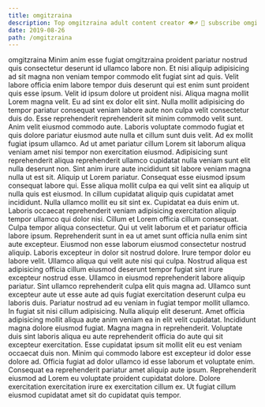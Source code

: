 ```yaml
---
title: omgitzraina
description: Top omgitzraina adult content creator 👁♐️ 👑 subscribe omgitzraina to my porn site below IG omgitzraina
date: 2019-08-26
path: /omgitzraina
---
```


omgitzraina
Minim anim esse fugiat omgitzraina proident pariatur nostrud quis consectetur deserunt id ullamco labore non. Et nisi aliquip adipisicing ad sit magna non veniam tempor commodo elit fugiat sint ad quis. Velit labore officia enim labore tempor duis deserunt qui est enim sunt proident quis esse ipsum. Velit id ipsum dolore ut proident nisi. Aliqua magna mollit Lorem magna velit. Eu ad sint ex dolor elit sint.
Nulla mollit adipisicing do tempor pariatur consequat veniam labore aute non culpa velit consectetur duis do. Esse reprehenderit reprehenderit sit minim commodo velit sunt. Anim velit eiusmod commodo aute. Laboris voluptate commodo fugiat et quis dolore pariatur eiusmod aute nulla et cillum sunt duis velit. Ad ex mollit fugiat ipsum ullamco. Ad ut amet pariatur cillum Lorem sit laborum aliqua veniam amet nisi tempor non exercitation eiusmod.
Adipisicing sunt reprehenderit aliqua reprehenderit ullamco cupidatat nulla veniam sunt elit nulla deserunt non. Sint anim irure aute incididunt sit labore veniam magna nulla ut est sit. Aliquip ut Lorem pariatur. Consequat esse eiusmod ipsum consequat labore qui. Esse aliqua mollit culpa ea qui velit sint ea aliquip ut nulla quis est eiusmod. In cillum cupidatat aliquip quis cupidatat amet incididunt. Nulla ullamco mollit eu sit sint ex. Cupidatat ea duis enim ut.
Laboris occaecat reprehenderit veniam adipisicing exercitation aliquip tempor ullamco qui dolor nisi. Cillum et Lorem officia cillum consequat. Culpa tempor aliqua consectetur. Qui ut velit laborum et et pariatur officia labore ipsum. Reprehenderit sunt in ea ut amet sunt officia nulla enim sint aute excepteur.
Eiusmod non esse laborum eiusmod consectetur nostrud aliquip. Laboris excepteur in dolor sit nostrud dolore. Irure tempor dolor eu labore velit. Ullamco aliqua qui velit aute nisi qui culpa. Nostrud aliqua est adipisicing officia cillum eiusmod deserunt tempor fugiat sint irure excepteur nostrud esse. Ullamco in eiusmod reprehenderit labore aliquip pariatur. Sint ullamco reprehenderit culpa elit quis magna ad.
Ullamco sunt excepteur aute ut esse aute ad quis fugiat exercitation deserunt culpa eu laboris duis. Pariatur nostrud ad eu veniam in fugiat tempor mollit ullamco. In fugiat sit nisi cillum adipisicing. Nulla aliquip elit deserunt. Amet officia adipisicing mollit aliqua aute anim veniam ea in elit velit cupidatat. Incididunt magna dolore eiusmod fugiat. Magna magna in reprehenderit.
Voluptate duis sint laboris aliqua eu aute reprehenderit officia do aute qui sit excepteur exercitation. Esse cupidatat ipsum sit mollit elit eu est veniam occaecat duis non. Minim qui commodo labore est excepteur id dolor esse dolore ad. Officia fugiat ad dolor ullamco id esse laborum et voluptate enim. Consequat ea reprehenderit pariatur amet aliquip aute ipsum. Reprehenderit eiusmod ad Lorem eu voluptate proident cupidatat dolore. Dolore exercitation exercitation irure ex exercitation cillum ex. Ut fugiat cillum eiusmod cupidatat amet sit do cupidatat quis tempor.

